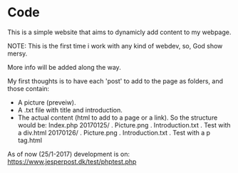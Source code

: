 # Code
This is a simple website that aims to dynamicly add content to my webpage.

NOTE: This is the first time i work with any kind of webdev, so, God show mersy.

More info will be added along the way.

My first thoughts is to have each 'post' to add to the page as folders, and those contain:
  * A picture (preveiw).
  * A .txt file with title and introduction.
  * The actual content (html to add to a page or a link).
So the structure would be:
Index.php
20170125/
  . Picture.png
  . Introduction.txt
  . Test with a div.html
20170126/
  . Picture.png
  . Introduction.txt
  . Test with a p tag.html
  
As of now (25/1-2017) development is on: https://www.jesperpost.dk/test/phptest.php
